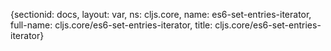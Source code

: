{sectionid: docs, layout: var, ns: cljs.core, name: es6-set-entries-iterator, full-name: cljs.core/es6-set-entries-iterator,
  title: cljs.core/es6-set-entries-iterator}
